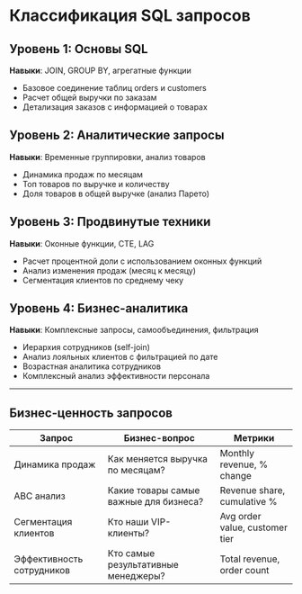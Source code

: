 # Классификация SQL запросов

## Уровень 1: Основы SQL
**Навыки**: JOIN, GROUP BY, агрегатные функции
- Базовое соединение таблиц orders и customers
- Расчет общей выручки по заказам
- Детализация заказов с информацией о товарах

## Уровень 2: Аналитические запросы  
**Навыки**: Временные группировки, анализ товаров
- Динамика продаж по месяцам
- Топ товаров по выручке и количеству
- Доля товаров в общей выручке (анализ Парето)

## Уровень 3: Продвинутые техники
**Навыки**: Оконные функции, CTE, LAG
- Расчет процентной доли с использованием оконных функций
- Анализ изменения продаж (месяц к месяцу)
- Сегментация клиентов по среднему чеку

## Уровень 4: Бизнес-аналитика
**Навыки**: Комплексные запросы, самообъединения, фильтрация
- Иерархия сотрудников (self-join)
- Анализ лояльных клиентов с фильтрацией по дате
- Возрастная аналитика сотрудников
- Комплексный анализ эффективности персонала

---

## Бизнес-ценность запросов

| Запрос | Бизнес-вопрос | Метрики |
|--------|---------------|---------|
| Динамика продаж | Как меняется выручка по месяцам? | Monthly revenue, % change |
| ABC анализ | Какие товары самые важные для бизнеса? | Revenue share, cumulative % |
| Сегментация клиентов | Кто наши VIP-клиенты? | Avg order value, customer tier |
| Эффективность сотрудников | Кто самые результативные менеджеры? | Total revenue, order count |
